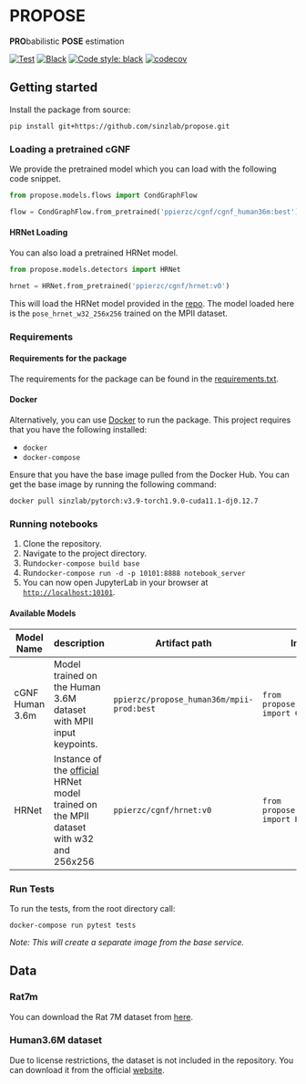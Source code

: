 # PROPOSE

**PRO**babilistic **POSE** estimation

[![Test](https://github.com/PPierzc/propose/workflows/Test/badge.svg)](https://github.com/PPierzc/propose/actions/workflows/test.yml)
[![Black](https://github.com/PPierzc/propose/workflows/Black/badge.svg)](https://github.com/PPierzc/propose/actions/workflows/black.yml)
[![Code style: black](https://img.shields.io/badge/code%20style-black-000000.svg)](https://github.com/psf/black)
[![codecov](https://codecov.io/gh/PPierzc/propose/branch/main/graph/badge.svg?token=PYI1Z06426)](https://codecov.io/gh/PPierzc/propose)

## Getting started
Install the package from source:
```shell
pip install git+https://github.com/sinzlab/propose.git
```
### Loading a pretrained cGNF
We provide the pretrained model which you can load with the following code snippet.
```python
from propose.models.flows import CondGraphFlow

flow = CondGraphFlow.from_pretrained('ppierzc/cgnf/cgnf_human36m:best')
```

#### HRNet Loading
You can also load a pretrained HRNet model.
```python
from propose.models.detectors import HRNet

hrnet = HRNet.from_pretrained('ppierzc/cgnf/hrnet:v0')
```
This will load the HRNet model provided in the [repo](https://github.com/leoxiaobin/deep-high-resolution-net.pytorch).
The model loaded here is the `pose_hrnet_w32_256x256` trained on the MPII dataset.

### Requirements
#### Requirements for the package
The requirements for the package can be found in the [requirements.txt](/requirements.txt).

#### Docker
Alternatively, you can use [Docker](https://www.docker.com/) to run the package.
This project requires that you have the following installed:
- `docker`
- `docker-compose`

Ensure that you have the base image pulled from the Docker Hub.
You can get the base image by running the following command:
```
docker pull sinzlab/pytorch:v3.9-torch1.9.0-cuda11.1-dj0.12.7
```

### Running notebooks
1. Clone the repository.
2. Navigate to the project directory. 
3. Run```docker-compose build base```
4. Run```docker-compose run -d -p 10101:8888 notebook_server```
5. You can now open JupyterLab in your browser at [`http://localhost:10101`](http://localhost:10101).

#### Available Models
| Model Name | description                                                                                                                                             | Artifact path                                 | Import Code                      |
| --- |---------------------------------------------------------------------------------------------------------------------------------------------------------|-----------------------------------------------|----------------------------------|
| cGNF Human 3.6m | Model trained on the Human 3.6M dataset with MPII input keypoints.                                                                                      | ```ppierzc/propose_human36m/mpii-prod:best``` | ```from propose.models.flows import CondGraphFlow``` |
 | HRNet | Instance of the [official](https://github.com/leoxiaobin/deep-high-resolution-net.pytorch) HRNet model trained on the MPII dataset with w32 and 256x256 | ```ppierzc/cgnf/hrnet:v0```                   | ```from propose.models.detectors import HRNet``` |

### Run Tests
To run the tests, from the root directory call:
```
docker-compose run pytest tests
```
 
*Note: This will create a separate image from the base service.*

## Data
### Rat7m
You can download the Rat 7M dataset from [here](https://figshare.com/collections/Rat_7M/5295370).

### Human3.6M dataset
Due to license restrictions, the dataset is not included in the repository.
You can download it from the official [website](http://vision.imar.ro/human3.6m).
